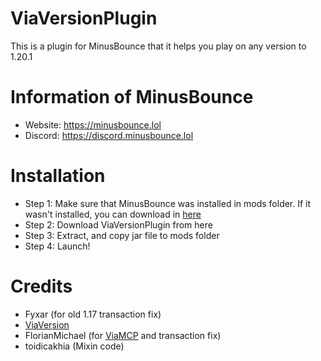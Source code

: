 # ViaVersionPlugin
This is a plugin for MinusBounce that it helps you play on any version to 1.20.1

# Information of MinusBounce
- Website: https://minusbounce.lol
- Discord: https://discord.minusbounce.lol

# Installation
- Step 1: Make sure that MinusBounce was installed in mods folder. If it wasn't installed, you can download in [here](https://minusbounce.lol/download)
- Step 2: Download ViaVersionPlugin from here
- Step 3: Extract, and copy jar file to mods folder
- Step 4: Launch!

# Credits
- Fyxar (for old 1.17 transaction fix)
- [ViaVersion](https://github.com/ViaVersion/ViaVersion)
- FlorianMichael (for [ViaMCP](https://github.com/ViaVersionMCP/ViaMCP) and transaction fix)
- toidicakhia (Mixin code)